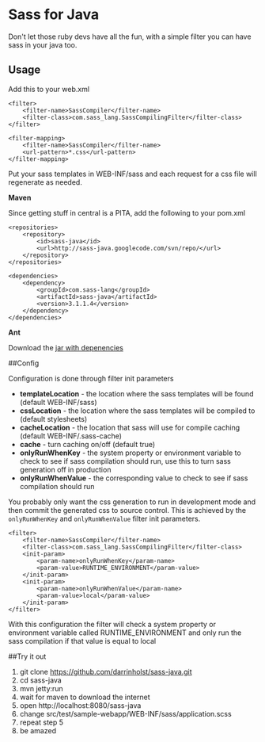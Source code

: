 # Sass for Java

Don't let those ruby devs have all the fun, with a simple filter you can
have sass in your java too.

## Usage

Add this to your web.xml

    <filter>
        <filter-name>SassCompiler</filter-name>
        <filter-class>com.sass_lang.SassCompilingFilter</filter-class>
    </filter>

    <filter-mapping>
        <filter-name>SassCompiler</filter-name>
        <url-pattern>*.css</url-pattern>
    </filter-mapping>

Put your sass templates in WEB-INF/sass and each request for a css
file will regenerate as needed.

**Maven**

Since getting stuff in central is a PITA, add the following to your
pom.xml

    <repositories>
        <repository>
            <id>sass-java</id>
            <url>http://sass-java.googlecode.com/svn/repo/</url>
        </repository>
    </repositories>

    <dependencies>
        <dependency>
            <groupId>com.sass-lang</groupId>
            <artifactId>sass-java</artifactId>
            <version>3.1.1.4</version>
        </dependency>
    </dependencies>

**Ant**

Download the [jar with depenencies](http://sass-java.googlecode.com/svn/repo/com/sass-lang/sass-java/3.1.1.3/sass-java-3.1.1.4-jar-with-dependencies.jar)

##Config

Configuration is done through filter init parameters

* **templateLocation** - the location where the sass templates will be
  found (default WEB-INF/sass)
* **cssLocation** - the location where the sass templates will be
  compiled to (default stylesheets)
* **cacheLocation** - the location that sass will use for compile
  caching (default WEB-INF/.sass-cache)
* **cache** - turn caching on/off (default true)
* **onlyRunWhenKey** - the system property or environment variable to
  check to see if sass compilation should run, use this to turn sass
  generation off in production
* **onlyRunWhenValue** - the corresponding value to check to see if sass
  compilation should run

You probably only want the css generation to run in development mode and
then commit the generated css to source control. This is achieved by the
`onlyRunWhenKey` and `onlyRunWhenValue` filter init parameters.

    <filter>
        <filter-name>SassCompiler</filter-name>
        <filter-class>com.sass_lang.SassCompilingFilter</filter-class>
        <init-param>
            <param-name>onlyRunWhenKey</param-name>
            <param-value>RUNTIME_ENVIRONMENT</param-value>
        </init-param>
        <init-param>
            <param-name>onlyRunWhenValue</param-name>
            <param-value>local</param-value>
        </init-param>
    </filter>

With this configuration the filter will check a system property or
environment variable called RUNTIME_ENVIRONMENT and only run the sass
compilation if that value is equal to local

##Try it out
1. git clone https://github.com/darrinholst/sass-java.git
2. cd sass-java
3. mvn jetty:run
4. wait for maven to download the internet
5. open http://localhost:8080/sass-java
6. change src/test/sample-webapp/WEB-INF/sass/application.scss
7. repeat step 5
8. be amazed
